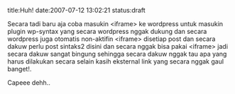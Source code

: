 title:Huh!
date:2007-07-12 13:02:21
status:draft

Secara tadi baru aja coba masukin &lt;iframe&gt; ke wordpress untuk masukin plugin wp-syntax yang secara wordpress nggak dukung dan secara wordpress juga otomatis non-aktifin &lt;iframe&gt; disetiap post dan secara dakuw perlu post sintaks2 disini dan secara nggak bisa pakai &lt;iframe&gt; jadi secara dakuw sangat bingung sehingga secara dakuw nggak tau apa yang harus dilakukan secara selain kasih eksternal link yang secara nggak gaul banget!.

Capeee dehh..